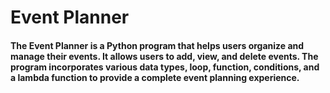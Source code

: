 # Event Planner

#### The Event Planner is a Python program that helps users organize and manage their events. It allows users to add, view, and delete events. The program incorporates various data types, loop, function, conditions, and a lambda function to provide a complete event planning experience.